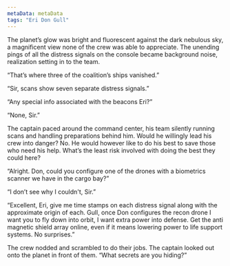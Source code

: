 ```yaml
---
metaData: metaData
tags: "Eri Don Gull"
---
```


The planet’s glow was bright and fluorescent against the dark nebulous sky, a magnificent view none of the crew was able to appreciate. The unending pings of all the distress signals on the console became background noise, realization setting in to the team. 

“That’s where three of the coalition’s ships vanished.”

“Sir, scans show seven separate distress signals.”

“Any special info associated with the beacons Eri?”

“None, Sir.”

The captain paced around the command center, his team silently running scans and handling preparations behind him. Would he willingly lead his crew into danger? No. He would however like to do his best to save those who need his help. What’s the least risk involved with doing the best they could here?

“Alright. Don, could you configure one of the drones with a biometrics scanner we have in the cargo bay?” 

“I don’t see why I couldn't, Sir.”

“Excellent, Eri, give me time stamps on each distress signal along with the approximate origin of each. Gull, once Don configures the recon drone I want you to fly down into orbit, I want extra power into defense. Get the anti magnetic shield array online, even if it means lowering power to life support systems. No surprises.”

The crew nodded and scrambled to do their jobs. The captain looked out onto the planet in front of them. “What secrets are you hiding?”